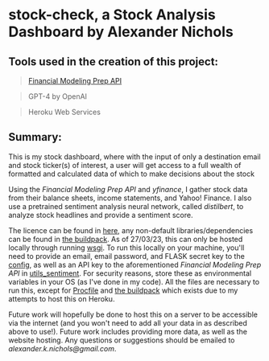 # stock-check, a Stock Analysis Dashboard by Alexander Nichols

## Tools used in the creation of this project:

> [Financial Modeling Prep API](https://site.financialmodelingprep.com/) 

> GPT-4 by OpenAI

> Heroku Web Services

## Summary:

This is my stock dashboard, where with the input of only a destination email and stock ticker(s) of interest, 
a user will get access to a full wealth of formatted and calculated data of which to make decisions about the stock

Using the _Financial Modeling Prep API_ and _yfinance_, I gather stock data from their balance sheets, income statements, 
and Yahoo! Finance. I also use a pretrained sentiment analysis neural network, called _distilbert_, to analyze stock 
headlines and provide a sentiment score. 

The licence can be found in [here](LICENSE.md), any non-default libraries/dependencies can be found in 
[the buildpack](requirement.txt). As of 27/03/23, this can only be hosted locally through running [wsgi](wsgi.py). 
To run this locally on your machine, you'll need to provide an email, email password, and FLASK secret key to 
the [config](config.py), as well as an API key to the aforementioned _Financial Modeling Prep API_ in 
[utils_sentiment](utils_sentiment.py). For security reasons, store these as environmental variables in your OS
(as I've done in my code). All the files are necessary to run this, except for [Procfile](Procfile) and 
[the buildpack](requirements.txt) which exists due to my attempts to host this on Heroku.

Future work will hopefully be done to host this on a server to be accessible via the internet (and you won't need to 
add all your data in as described above to use!). Future work includes providing more data, as well as the website 
hosting. Any questions or suggestions should be emailed to _alexander.k.nichols@gmail.com_.